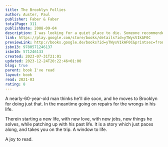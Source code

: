 ```yaml
---  
title: The Brooklyn Follies  
author: Auster, Paul  
publisher: Faber & Faber  
totalPage: 311  
publishDate: 2008-09-04  
description: I was looking for a quiet place to die. Someone recommended Brooklyn, and so the next morning I travelled down there from Westchester to scope out the terrain . . .' So begins Paul Auster's remarkable new novel, The Brooklyn Follies. Set against the backdrop of the contested US election of 2000, it tells the story of Nathan and Tom, an uncle and nephew double-act. One in remission from lung cancer, divorced, and estranged from his only daughter, the other hiding away from his once-promising academic career, and, indeed, from life in general. Having accidentally ended up in the same Brooklyn neighbourhood, they discover a community teeming with life and passion. When Lucy, a little girl who refuses to speak, comes into their lives, there is suddenly a bridge from their pasts that offers them the possibility of redemption. Infused with character, mystery and humour, these lives intertwine and become bound together as Auster brilliantly explores the wider terrain of contemporary America - a crucible of broken dreams and of human folly. 'Auster at the top of his game. This superb novel about human folly turns out to be tremendously wise.' New Statesman  
link: https://play.google.com/store/books/details?id=yTWysV1kAF0C  
previewLink: http://books.google.de/books?id=yTWysV1kAF0C&printsec=frontcover&dq=Paul+Auster,+The+Brooklyn+Follies&hl=&as_pt=BOOKS&cd=1&source=gbs_api  
isbn13: 9780571246137  
isbn10: 571246133  
created: 2023-07-31T21:01  
updated: 2023-12-24T20:22:46+01:00  
blog: true  
parent: book I've read  
layout: book  
read: 2021-03  
rating: 8  
---  
```

  
A nearly-60-year-old man thinks he'll die soon, and he moves to Brooklyn for doing just that. In the meantime going on repairs for the wrongs in his life.  
  
Therein starting a new life, with new love, with new jobs, new things he solves, while patching up with his past life. It is a story which just paces along, and takes you on the trip. A window to life.  
  
A joy to read.